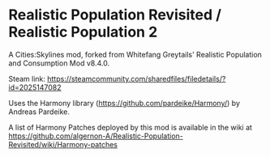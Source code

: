 # Realistic Population Revisited / Realistic Population 2
A Cities:Skylines mod, forked from Whitefang Greytails' Realistic Population and Consumption Mod v8.4.0.

Steam link: https://steamcommunity.com/sharedfiles/filedetails/?id=2025147082

Uses the Harmony library (https://github.com/pardeike/Harmony/) by Andreas Pardeike.

A list of Harmony Patches deployed by this mod is available in the wiki at https://github.com/algernon-A/Realistic-Population-Revisited/wiki/Harmony-patches
